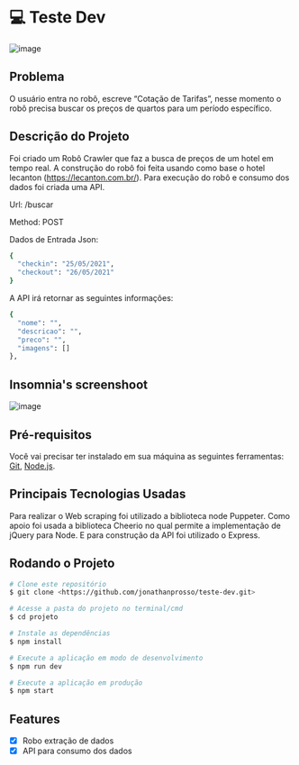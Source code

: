 # 💻 Teste Dev 
![image](https://user-images.githubusercontent.com/20840068/117482275-84729d80-af3a-11eb-8a4d-73e65ee49a2c.png)

## Problema

O usuário entra no robô, escreve “Cotação de Tarifas”, nesse momento o robô precisa buscar os preços de quartos para um período específico.

## Descrição do Projeto

Foi criado um Robô Crawler que faz a busca de preços de um hotel em tempo real.
A construção do robô foi feita usando como base o hotel lecanton (https://lecanton.com.br/).
Para execução do robô e consumo dos dados foi criada uma API.

Url: /buscar

Method: POST

Dados de Entrada Json:
```bash
{
  "checkin": "25/05/2021",
  "checkout": "26/05/2021"
}
```
A API irá retornar as seguintes informações:

```bash
{
  "nome": "",
  "descricao": "",
  "preco": "",
  "imagens": []
},
```

## Insomnia's screenshoot

![image](https://user-images.githubusercontent.com/20840068/117484764-eb458600-af3d-11eb-8fad-f1df2e66a253.png)

## Pré-requisitos
Você vai precisar ter instalado em sua máquina as seguintes ferramentas:
[Git](https://git-scm.com), [Node.js](https://nodejs.org/en/).

## Principais Tecnologias Usadas

Para realizar o Web scraping foi utilizado a biblioteca node Puppeter. 
Como apoio foi usada a biblioteca Cheerio no qual permite a implementação de jQuery para Node.
E para construção da API foi utilizado o Express.



## Rodando o Projeto

```bash
# Clone este repositório
$ git clone <https://github.com/jonathanprosso/teste-dev.git>

# Acesse a pasta do projeto no terminal/cmd
$ cd projeto

# Instale as dependências
$ npm install

# Execute a aplicação em modo de desenvolvimento
$ npm run dev

# Execute a aplicação em produção
$ npm start

```

## Features

- [x] Robo extração de dados
- [x] API para consumo dos dados